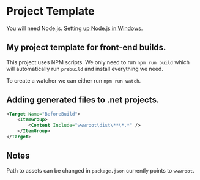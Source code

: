 # Project Template

You will need Node.js. [Setting up Node.js in Windows](https://gist.github.com/nicbell/fea544f0339efacd78f1).

## My project template for front-end builds.

This project uses NPM scripts. We only need to run `npm run build` which will automatically run `prebuild` and install everything we need.

To create a watcher we can either run `npm run watch`.

## Adding generated files to .net projects.

```xml
<Target Name="BeforeBuild">
	<ItemGroup>
		<Content Include="wwwroot\dist\**\*.*" />
	</ItemGroup>
</Target>
```

## Notes

Path to assets can be changed in `package.json` currently points to `wwwroot`.
